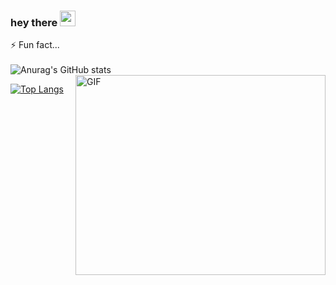 ### hey there <img src="https://media.giphy.com/media/hvRJCLFzcasrR4ia7z/giphy.gif" width="25px">
⚡ Fun fact...
<br />
<br />
 ![Anurag's GitHub stats](https://github-readme-stats.vercel.app/api?username=AboalfazlForooghi2004&show_icons=true&theme=midnight-purple)
<img align="right" alt="GIF" src="https://github.com/abhisheknaiidu/abhisheknaiidu/blob/master/code.gif?raw=true" width="400" height="320" />
  
 [![Top Langs](https://github-readme-stats.vercel.app/api/top-langs/?username=AboalfazlForooghi2004&layout=compact)](https://github.com/AboalfazlForooghi2004/github-readme-stats&layout=compact)
 
 

<!--
**AboalfazlForooghi2004/AboalfazlForooghi2004** is a ✨ _special_ ✨ repository because its `README.md` (this file) appears on your GitHub profile.

Here are some ideas to get you started:

- 🔭 I’m currently working on ...
- 🌱 I’m currently learning ...
- 👯 I’m looking to collaborate on ...
- 🤔 I’m looking for help with ...
- 💬 Ask me about ...
- 📫 How to reach me: ...
- 😄 Pronouns: ...
- ⚡ Fun fact: ...
-->
